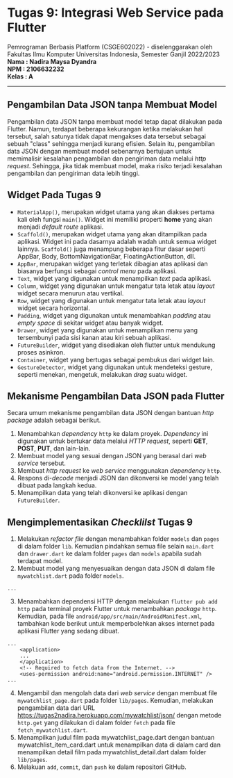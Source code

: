 # Tugas 9: Integrasi Web Service pada Flutter
Pemrograman Berbasis Platform (CSGE602022) - diselenggarakan oleh Fakultas Ilmu Komputer Universitas Indonesia, Semester Ganjil 2022/2023 
<br>
**Nama  : Nadira Maysa Dyandra** \
**NPM   : 2106632232** \
**Kelas : A**
<hr>

## Pengambilan Data JSON tanpa Membuat Model
Pengambilan data JSON tanpa membuat model tetap dapat dilakukan pada Flutter. Namun, terdapat beberapa kekurangan ketika melakukan hal tersebut, salah satunya tidak dapat mengakses data tersebut sebagai sebuah "class" sehingga menjadi kurang efisien. Selain itu, pengambilan data JSON dengan membuat model sebenarnya bertujuan untuk memimalisir kesalahan pengambilan dan pengiriman data melalui *http request*. Sehingga, jika tidak membuat model, maka risiko terjadi kesalahan pengambilan dan pengiriman data lebih tinggi. 

## Widget Pada Tugas 9
- `MaterialApp()`, merupakan widget utama yang akan diakses pertama kali oleh fungsi `main()`. Widget ini memiliki properti **home** yang akan menjadi *default route* aplikasi. 
- `Scaffold()`, merupakan widget utama yang akan ditampilkan pada aplikasi. Widget ini pada dasarnya adalah wadah untuk semua widget lainnya. `Scaffold()` juga menampung beberapa fitur dasar seperti AppBar, Body, BottomNavigationBar, FloatingActionButton, dll. 
- `AppBar`, merupakan widget yang terletak dibagian atas aplikasi dan biasanya berfungsi sebagai *control menu* pada aplikasi. 
- `Text`, widget yang digunakan untuk menampilkan *text* pada aplikasi. 
- `Column`, widget yang digunakan untuk mengatur tata letak atau *layout* widget secara menurun atau vertikal. 
- `Row`, widget yang digunakan untuk mengatur tata letak atau *layout* widget secara horizontal. 
- `Padding`, widget yang digunakan untuk menambahkan *padding* atau *empty space* di sekitar widget atau banyak widget.
- `Drawer`, widget yang digunakan untuk menampilkan menu yang tersembunyi pada sisi kanan atau kiri sebuah aplikasi. 
- `FutureBuilder`, widget yang disediakan oleh flutter untuk mendukung proses asinkron.
- `Container`, widget yang bertugas sebagai pembukus dari widget lain. 
- `GestureDetector`, widget yang digunakan untuk mendeteksi gesture, seperti menekan, mengetuk, melakukan *drag* suatu widget. 

## Mekanisme Pengambilan Data JSON pada Flutter
Secara umum mekanisme pengambilan data JSON dengan bantuan *http package* adalah sebagai berikut.
1. Menambahkan *dependency* `http` ke dalam proyek. *Dependency* ini digunakan untuk bertukar data melalui *HTTP request*, seperti **GET**, **POST**, **PUT**, dan lain-lain.
2. Membuat model yang sesuai dengan JSON yang berasal dari *web service* tersebut.
3. Membuat *http request* ke *web service* menggunakan *dependency* `http`.
4. Respons di-*decode* menjadi JSON dan dikonversi ke model yang telah dibuat pada langkah kedua.
5. Menampilkan data yang telah dikonversi ke aplikasi dengan `FutureBuilder`.

## Mengimplementasikan *Checklilst* Tugas 9
1. Melakukan *refactor file* dengan menambahkan folder `models` dan `pages` di dalam folder `lib`. Kemudian pindahkan semua file selain `main.dart` dan `drawer.dart` ke dalam folder `pages` dan `models` apabila sudah terdapat model.
2. Membuat model yang menyesuaikan dengan data JSON di dalam file `mywatchlist.dart` pada folder `models`.
  ```
  ...
  ```
3. Menambahkan dependensi HTTP dengan melakukan `flutter pub add http` pada terminal proyek Flutter untuk menambahkan *package* `http`. Kemudian, pada file `android/app/src/main/AndroidManifest.xml`, tambahkan kode berikut untuk memperbolehkan akses internet pada aplikasi Flutter yang sedang dibuat.
```
...
    <application>
    ...
    </application>
    <!-- Required to fetch data from the Internet. -->
    <uses-permission android:name="android.permission.INTERNET" />
...
```
4. Mengambil dan mengolah data dari *web service* dengan membuat file `mywatchlist_page.dart` pada folder `lib/pages`. Kemudian, melakukan pengambilan data dari URL https://tugas2nadira.herokuapp.com/mywatchlist/json/ dengan metode `http.get` yang dilakukan di dalam folder `fetch` pada file `fetch_mywatchlist.dart`.
5. Menampilkan judul film pada mywatchlist_page.dart dengan bantuan mywatchlist_item_card.dart untuk menampilkan data di dalam card dan menampilkan detail film pada mywatchlist_detail.dart dalam folder `lib/pages`.
6. Melakuan `add`, `commit`, dan `push` ke dalam repositori GitHub.
